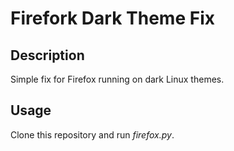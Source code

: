 # Firefork Dark Theme Fix
## Description
Simple fix for Firefox running on dark Linux themes.
## Usage
Clone this repository and run *firefox.py*.
